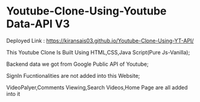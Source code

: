 # Youtube-Clone-Using-Youtube Data-API V3

Deployed Link : https://kiransais03.github.io/Youtube-Clone-Using-YT-API/

This Youtube Clone Is Built Using HTML,CSS,Java Script(Pure Js-Vanilla);

Backend data we got from Google Public API of Youtube;

SignIn Fucntionalities are not added into this Website;

VideoPalyer,Comments Viewing,Search Videos,Home Page are all added into it
